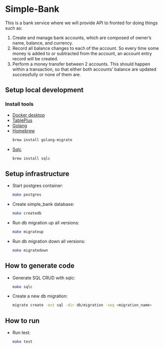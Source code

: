 # Simple-Bank
This is a bank service where we will provide API to fronted for doing things such as:

1. Create and manage bank accounts, which are composed of owner’s name, balance, and currency.
2. Record all balance changes to each of the account. So every time some money is added to or subtracted from the account, an account entry record will be created.
3. Perform a money transfer between 2 accounts. This should happen within a transaction, so that either both accounts’ balance are updated successfully or none of them are.

## Setup local development
### Install tools
- [Docker desktop](https://www.docker.com/products/docker-desktop)
- [TablePlus](https://tableplus.com/)
- [Golang](https://golang.org/)
- [Homebrew](https://brew.sh/)
    ```bash
    brew install golang-migrate
    ```
- [Sqlc](https://github.com/kyleconroy/sqlc#installation)
    ```bash
    brew install sqlc
    ```

## Setup infrastructure
- Start postgres container:
    ```bash
    make postgres
    ```
- Create simple_bank database:
    ```bash
    make createdb
    ```
- Run db migration up all versions:
    ```bash
    make migrateup
    ```
- Run db migration down all versions:
    ```bash
    make migratedown
    ```

## How to generate code
- Generate SQL CRUD with sqlc:
    ```bash
    make sqlc
    ```
- Create a new db migration:
    ```bash
    migrate create -ext sql -dir db/migration -seq <migration_name>
    ```

## How to run
- Run test:
    ```bash
    make test
    ```